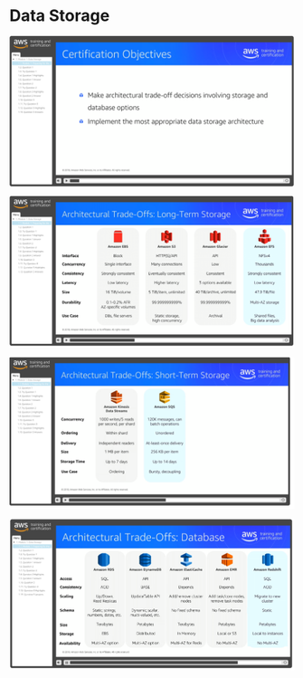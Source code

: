 # Data Storage

![DS](https://github.com/MathewT/aws-certified-architect-pro/blob/master/Data_Storage/data-storage-exam-objectives.PNG)

![DS](https://github.com/MathewT/aws-certified-architect-pro/blob/master/Data_Storage/data-storage-arch-tradeoffs.PNG)

![DS](https://github.com/MathewT/aws-certified-architect-pro/blob/master/Data_Storage/data-storage-short-term-storage.PNG)

![DS](https://github.com/MathewT/aws-certified-architect-pro/blob/master/Data_Storage/data-storage-database-tradeoffs.PNG)


